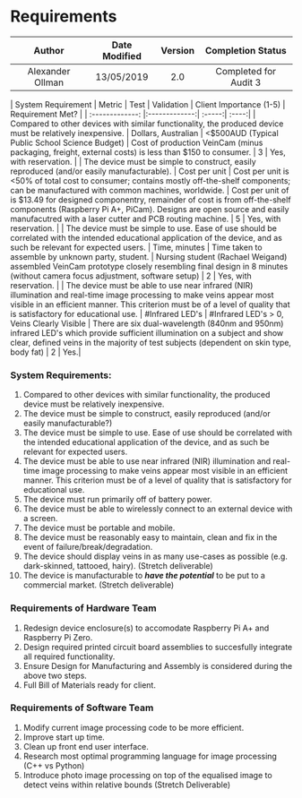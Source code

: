 # Requirements

| Author        | Date Modified           | Version | Completion Status  |
| :-------------: |:-------------:| :-----:| :----:|
| Alexander Ollman   | 13/05/2019 | 2.0 | Completed for Audit 3 |

| System Requirement  | Metric | Test | Validation | Client Importance (1-5) | Requirement Met? |
| :-------------: |:-------------:| :-----:| :----:|
| Compared to other devices with similar functionality, the produced device must be relatively inexpensive.  | Dollars, Australian | <$500AUD (Typical Public School Science Budget) | Cost of production VeinCam (minus packaging, freight, external costs) is less than $150 to consumer. | 3 | Yes, with reservation. |
| The device must be simple to construct, easily reproduced (and/or easily manufacturable).  | Cost per unit | Cost per unit is <50% of total cost to consumer; contains mostly off-the-shelf components; can be manufactured with common machines, worldwide. | Cost per unit of is $13.49 for designed componentry, remainder of cost is from off-the-shelf components (Raspberry Pi A+, PiCam). Designs are open source and easily manufacutred with a laser cutter and PCB routing machine. | 5 | Yes, with reservation. |
| The device must be simple to use. Ease of use should be correlated with the intended educational application of the device, and as such be relevant for expected users. | Time, minutes | Time taken to assemble by unknown party, student. | Nursing student (Rachael Weigand) assembled VeinCam prototype closely resembling final design in 8 minutes (without camera focus adjustment, software setup) | 2 | Yes, with reservation. |
| The device must be able to use near infrared (NIR) illumination and real-time image processing to make veins appear most visible in an efficient manner. This criterion must be of a level of quality that is satisfactory for educational use. | #Infrared LED's | #Infrared LED's > 0, Veins Clearly Visible | There are six dual-wavelength (840nm and 950nm) infrared LED's which provide sufficient illumination on a subject and show clear, defined veins in the majority of test subjects (dependent on skin type, body fat) | 2 | Yes.|




### System Requirements:
1. Compared to other devices with similar functionality, the produced device must be relatively inexpensive.
2. The device must be simple to construct, easily reproduced (and/or easily manufacturable?)
3. The device must be simple to use. Ease of use should be correlated with the intended educational application of the device, and as such be relevant for expected users.
4. The device must be able to use near infrared (NIR) illumination and real-time image processing to make veins appear most visible in an efficient manner. This criterion must be of a level of quality that is satisfactory for educational use.
5. The device must run primarily off of battery power.
6. The device must be able to wirelessly connect to an external device with a screen.
7. The device must be portable and mobile.
8. The device must be reasonably easy to maintain, clean and fix in the event of failure/break/degradation.
9. The device should display veins in as many use-cases as possible (e.g. dark-skinned, tattooed, hairy). (Stretch deliverable)
10. The device is manufacturable to ***have the potential*** to be put to a commercial market. (Stretch deliverable)

### Requirements of Hardware Team
1. Redesign device enclosure(s) to accomodate Raspberry Pi A+ and Raspberry Pi Zero.
2. Design required printed circuit board assemblies to succesfully integrate all required functionality. 
3. Ensure Design for Manufacturing and Assembly is considered during the above two steps.
4. Full Bill of Materials ready for client. 

### Requirements of Software Team
1. Modify current image processing code to be more efficient.
2. Improve start up time.
3. Clean up front end user interface.
4. Research most optimal programming language for image processing (C++ vs Python)
5. Introduce photo image processing on top of the equalised image to detect veins within relative bounds (Stretch Deliverable)

